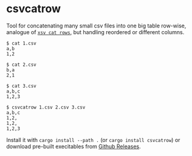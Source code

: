 # csvcatrow 

Tool for concatenating many small csv files into one big table row-wise, analogue of [`xsv cat rows`][1], but handling reordered or different columns.


```
$ cat 1.csv
a,b
1,2

$ cat 2.csv
b,a
2,1

$ cat 3.csv
a,b,c
1,2,3

$ csvcatrow 1.csv 2.csv 3.csv
a,b,c
1,2,
1,2,
1,2,3
```

Install it with `cargo install --path .` (or `cargo install csvcatrow`) or download pre-built execitables from [Github Releases][2].

[1]:https://github.com/BurntSushi/xsv
[2]:https://github.com/vi/csvcatrow/releases/
